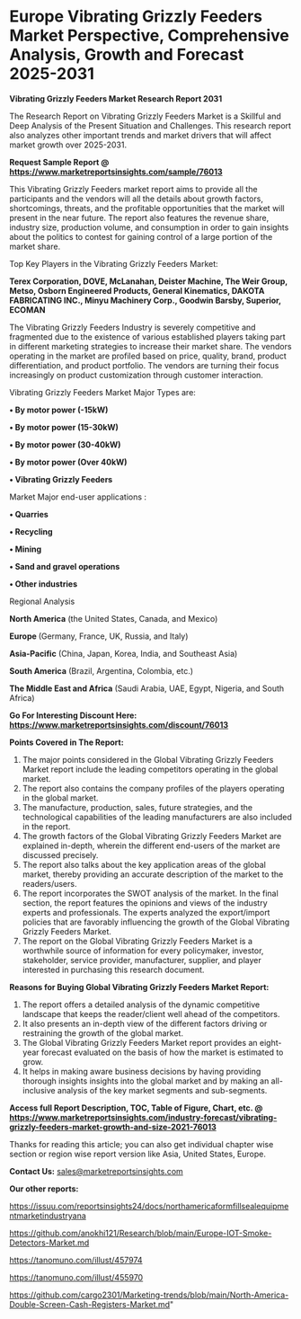 # Europe Vibrating Grizzly Feeders Market Perspective, Comprehensive Analysis, Growth and Forecast 2025-2031

<strong>Vibrating Grizzly Feeders Market Research Report 2031</strong>

The Research Report on Vibrating Grizzly Feeders Market is a Skillful and Deep Analysis of the Present Situation and Challenges. This research report also analyzes other important trends and market drivers that will affect market growth over 2025-2031.

<strong>Request Sample Report @ <a href=https://www.marketreportsinsights.com/sample/76013>https://www.marketreportsinsights.com/sample/76013</a></strong>

This Vibrating Grizzly Feeders market report aims to provide all the participants and the vendors will all the details about growth factors, shortcomings, threats, and the profitable opportunities that the market will present in the near future. The report also features the revenue share, industry size, production volume, and consumption in order to gain insights about the politics to contest for gaining control of a large portion of the market share.

Top Key Players in the Vibrating Grizzly Feeders Market:

<strong>Terex Corporation, DOVE, McLanahan, Deister Machine, The Weir Group, Metso, Osborn Engineered Products, General Kinematics, DAKOTA FABRICATING INC., Minyu Machinery Corp., Goodwin Barsby, Superior, ECOMAN</strong>

The Vibrating Grizzly Feeders Industry is severely competitive and fragmented due to the existence of various established players taking part in different marketing strategies to increase their market share. The vendors operating in the market are profiled based on price, quality, brand, product differentiation, and product portfolio. The vendors are turning their focus increasingly on product customization through customer interaction.

Vibrating Grizzly Feeders Market Major Types are:

<strong>• By motor power (-15kW)

• By motor power (15-30kW)

• By motor power (30-40kW)

• By motor power (Over 40kW)

• Vibrating Grizzly Feeders</strong>

Market Major end-user applications :

<strong>• Quarries

• Recycling

• Mining

• Sand and gravel operations

• Other industries</strong>

Regional Analysis

</u><strong><b>North America</b></strong> (the United States, Canada, and Mexico)

<strong><b>Europe </b></strong>(Germany, France, UK, Russia, and Italy)

<strong><b>Asia-Pacific</b></strong> (China, Japan, Korea, India, and Southeast Asia)

<strong><b>South America</b></strong> (Brazil, Argentina, Colombia, etc.)

<strong><b>The Middle East and Africa</b></strong> (Saudi Arabia, UAE, Egypt, Nigeria, and South Africa)

<strong>Go For Interesting Discount Here: <a href=https://www.marketreportsinsights.com/discount/76013>https://www.marketreportsinsights.com/discount/76013</a></strong>

<strong>Points Covered in The Report:</strong>
<ol>
  <li>The major points considered in the Global Vibrating Grizzly Feeders Market report include the leading competitors operating in the global market.</li>
  <li>The report also contains the company profiles of the players operating in the global market.</li>
  <li>The manufacture, production, sales, future strategies, and the technological capabilities of the leading manufacturers are also included in the report.</li>
  <li>The growth factors of the Global Vibrating Grizzly Feeders Market are explained in-depth, wherein the different end-users of the market are discussed precisely.</li>
  <li>The report also talks about the key application areas of the global market, thereby providing an accurate description of the market to the readers/users.</li>
  <li>The report incorporates the SWOT analysis of the market. In the final section, the report features the opinions and views of the industry experts and professionals. The experts analyzed the export/import policies that are favorably influencing the growth of the Global Vibrating Grizzly Feeders Market.</li>
  <li>The report on the Global Vibrating Grizzly Feeders Market is a worthwhile source of information for every policymaker, investor, stakeholder, service provider, manufacturer, supplier, and player interested in purchasing this research document.</li>
</ol>
<strong>Reasons for Buying Global Vibrating Grizzly Feeders Market Report:</strong>

<ol>
  <li>The report offers a detailed analysis of the dynamic competitive landscape that keeps the reader/client well ahead of the competitors.</li>
  <li>It also presents an in-depth view of the different factors driving or restraining the growth of the global market.</li>
  <li>The Global Vibrating Grizzly Feeders Market report provides an eight-year forecast evaluated on the basis of how the market is estimated to grow.</li>
  <li>It helps in making aware business decisions by having providing thorough insights insights into the global market and by making an all-inclusive analysis of the key market segments and sub-segments.</li>
</ol>
<strong>Access full Report Description, TOC, Table of Figure, Chart, etc. @ <a href=https://www.marketreportsinsights.com/industry-forecast/vibrating-grizzly-feeders-market-growth-and-size-2021-76013>https://www.marketreportsinsights.com/industry-forecast/vibrating-grizzly-feeders-market-growth-and-size-2021-76013</a></strong>


Thanks for reading this article; you can also get individual chapter wise section or region wise report version like Asia, United States, Europe.

<strong>Contact Us:</strong>
sales@marketreportsinsights.com

<strong>Our other reports:</strong>

<a href=https://issuu.com/reportsinsights24/docs/northamericaformfillsealequipmentmarketindustryana>https://issuu.com/reportsinsights24/docs/northamericaformfillsealequipmentmarketindustryana</a>

<a href=https://github.com/anokhi121/Research/blob/main/Europe-IOT-Smoke-Detectors-Market.md>https://github.com/anokhi121/Research/blob/main/Europe-IOT-Smoke-Detectors-Market.md</a>

<a href=https://tanomuno.com/illust/457974>https://tanomuno.com/illust/457974</a>

<a href=https://tanomuno.com/illust/455970>https://tanomuno.com/illust/455970</a>

<a href=https://github.com/cargo2301/Marketing-trends/blob/main/North-America-Double-Screen-Cash-Registers-Market.md>https://github.com/cargo2301/Marketing-trends/blob/main/North-America-Double-Screen-Cash-Registers-Market.md</a>"

